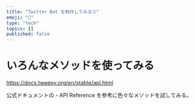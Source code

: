 ```yaml
---
title: "Twitter Bot を制作してみる③"
emoji: "📖"
type: "tech"
topics: []
published: false
---
```


# いろんなメソッドを使ってみる

https://docs.tweepy.org/en/stable/api.html

公式ドキュメントの
\- API Reference
を参考に色々なメソッドを試してみる。

